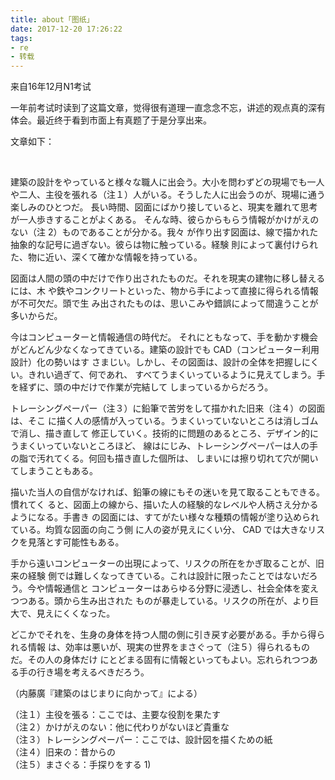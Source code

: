 ```yaml
---
title: about「图纸」
date: 2017-12-20 17:26:22
tags: 
- re
- 转载
---
```


来自16年12月N1考试

 

一年前考试时读到了这篇文章，觉得很有道理一直念念不忘，讲述的观点真的深有体会。最近终于看到市面上有真题了于是分享出来。

文章如下：

&nbsp;

建築の設計をやっていると様々な職人に出会う。大小を問わずどの現場でも一人や二人、主役を張れる（注１）人がいる。そうした人に出会うのが、現場に通う楽しみのひとつだ。 長い時間、図面にばかり接していると、現実を離れて思考が一人歩きすることがよくある。 そんな時、彼らからもらう情報がかけがえのない（注 2）ものであることが分かる。我々 が作り出す図面は、線で描かれた抽象的な記号に過ぎない。彼らは物に触っている。経験 則によって裏付けられた、物に近い、深くて確かな情報を持っている。 

図面は人間の頭の中だけで作り出されたものだ。それを現実の建物に移し替えるには、木 や鉄やコンクリートといった、物から手によって直接に得られる情報が不可欠だ。頭で生 み出されたものは、思いこみや錯誤によって間違うことが多いからだ。

今はコンピューターと情報通信の時代だ。 それにともなって、手を動かす機会がどんどん少なくなってきている。建築の設計でも CAD（コンピューター利用設計）化の勢いはす さまじい。しかし、その図面は、設計の全体を把握しにくい。きれい過ぎて、何であれ、 すべてうまくいっているように見えてしまう。手を経ずに、頭の中だけで作業が完結して しまっているからだろう。 

トレーシングペーパー（注３）に鉛筆で苦労をして描かれた旧来（注４）の図面は、そこ に描く人の感情が入っている。うまくいっていないところは消しゴムで消し、描き直して 修正していく。技術的に問題のあるところ、デザイン的にうまくいっていないところほど、 線はにじみ、トレーシングペーパーは人の手の脂で汚れてくる。何回も描き直した個所は、 しまいには擦り切れて穴が開いてしまうこともある。 

描いた当人の自信がなければ、鉛筆の線にもその迷いを見て取ることもできる。慣れてく ると、図面上の線から、描いた人の経験的なレベルや人柄さえ分かるようになる。手書き の図面には、すてがたい様々な種類の情報が塗り込められている。均質な図面の向こう側 に人の姿が見えにくい分、 CAD では大きなリスクを見落とす可能性もある。 

手から遠いコンピューターの出現によって、リスクの所在をかぎ取ることが、旧来の経験 側では難しくなってきている。これは設計に限ったことではないだろう。今や情報通信と コンピューターはあらゆる分野に浸透し、社会全体を変えつつある。頭から生み出された ものが暴走している。リスクの所在が、より巨大で、見えにくくなった。 

どこかでそれを、生身の身体を持つ人間の側に引き戻す必要がある。手から得られる情報 は、効率は悪いが、現実の世界をまさぐって（注５）得られるものだ。その人の身体だけ にとどまる固有に情報といってもよい。忘れられつつある手の行き場を考えるべきだろう。 

（内藤廣『建築のはじまりに向かって』による） 

（注１）主役を張る：ここでは、主要な役割を果たす   
（注２）かけがえのない：他に代わりがないほど貴重な   
（注３）トレーシングペーパー：ここでは、設計図を描くための紙   
（注４）旧来の：昔からの   
（注５）まさぐる：手探りをする 1)